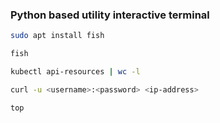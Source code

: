 ### Python based utility interactive terminal
```bash
sudo apt install fish
```
```bash
fish
```
```bash
kubectl api-resources | wc -l
```
```bash
curl -u <username>:<password> <ip-address>
```
```bash
top
```
